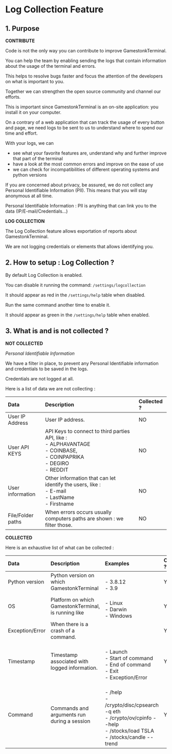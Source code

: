 # Log Collection Feature

## 1. Purpose

**CONTRIBUTE**

Code is not the only way you can contribute to improve GamestonkTerminal.

You can help the team by enabling sending the logs that contain information about the usage of the terminal and errors.

This helps to resolve bugs faster and focus the attention of the developers on what is important to you.

Together we can strengthen the open source community and channel our efforts.

This is important since GamestonkTerminal is an on-site application: you install it on your computer.

On a contrary of a web application that can track the usage of every button and page, we need logs to be sent to us to understand where to spend our time and effort.

With your logs, we can

- see what your favorite features are, understand why and further improve that part of the terminal
- have a look at the most common errors and improve on the ease of use
- we can check for incompatibilities of different operating systems and python versions

If you are concerned about privacy, be assured, we do not collect any Personal Identifiable Information (PII). This means that you will stay anonymous at all time.

Personal Identifiable Information : PII is anything that can link you to the data (IP/E-mail/Credentials...)

**LOG COLLECTION**

The Log Collection feature allows exportation of reports about GamestonkTerminal.

We are not logging credentials or elements that allows identifying you.

## 2. How to setup : Log Collection ?

By default Log Collection is enabled.

You can disable it running the command: `/settings/logcollection`

It should appear as red in the `/settings/help` table when disabled.

Run the same command another time to enable it.

It should appear as green in the `/settings/help` table when enabled.

## 3. What is and is not collected ?

**NOT COLLECTED**

*Personal Identifiable Information*

We have a filter in place, to prevent any Personal Identifiable information and credentials to be saved in the logs.

Credentials are not logged at all.

Here is a list of data we are not collecting :

|**Data**|**Description**|**Collected ?**|
|:-|:-|:-|
|User IP Address|User IP address.|NO|
|User API KEYS|API Keys to connect to third parties API, like : <br>- ALPHAVANTAGE <br> - COINBASE, <br>- COINPAPRIKA <br>- DEGIRO <br>- REDDIT|NO|
|User information|Other information that can let identify the users, like : <br>- E-mail <br> - LastName <br>- Firstname|NO|
|File/Folder paths|When errors occurs usually computers paths are shown : we filter those.|NO|

**COLLECTED**

Here is an exhaustive list of what can be collected :

|**Data**|**Description**|**Examples**|**Collected ?**|
|:-|:-|:-|:-|
|Python version|Python version on which GamestonkTerminal|<br>- 3.8.12 <br>- 3.9|YES|
|OS|Platform on which GamestonkTerminal, is running like|<br>- Linux <br>- Darwin <br>- Windows|YES|
|Exception/Error|When there is a crash of a command.||YES|
|Timestamp|Timestamp associated with logged information.|<br>- Launch <br>- Start of command<br>- End of command<br>- Exit<br>- Exception/Error|YES|
|Command|Commands and arguments run during a session|<br>- /help <br>- /crypto/disc/cpsearch -q eth <br>- /crypto/ov/cpinfo --help <br>- /stocks/load TSLA <br>- /stocks/candle --trend|YES|
